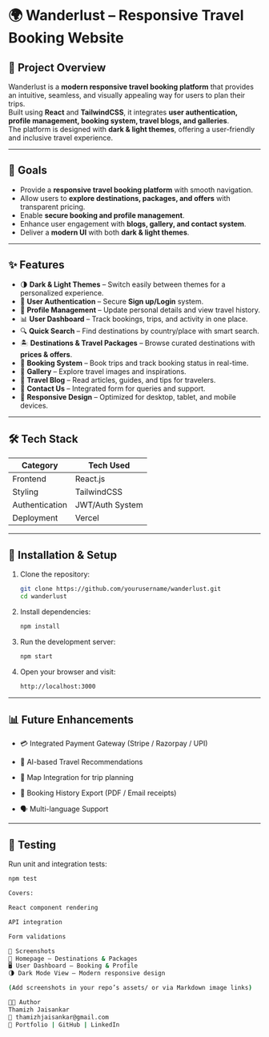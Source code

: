 # 🌍 Wanderlust – Responsive Travel Booking Website  

## 📖 Project Overview 
Wanderlust is a **modern responsive travel booking platform** that provides an intuitive, seamless, and visually appealing way for users to plan their trips.  
Built using **React** and **TailwindCSS**, it integrates **user authentication, profile management, booking system, travel blogs, and galleries**.  
The platform is designed with **dark & light themes**, offering a user-friendly and inclusive travel experience.    

---

## 🎯 Goals  
- Provide a **responsive travel booking platform** with smooth navigation.  
- Allow users to **explore destinations, packages, and offers** with transparent pricing.  
- Enable **secure booking and profile management**.  
- Enhance user engagement with **blogs, gallery, and contact system**.  
- Deliver a **modern UI** with both **dark & light themes**.  

---

## ✨ Features  

- 🌗 **Dark & Light Themes** – Switch easily between themes for a personalized experience.  
- 👤 **User Authentication** – Secure **Sign up/Login** system.  
- 📝 **Profile Management** – Update personal details and view travel history.  
- 📊 **User Dashboard** – Track bookings, trips, and activity in one place.  
- 🔍 **Quick Search** – Find destinations by country/place with smart search.  
- 🏝️ **Destinations & Travel Packages** – Browse curated destinations with **prices & offers**.  
- 🧾 **Booking System** – Book trips and track booking status in real-time.  
- 📸 **Gallery** – Explore travel images and inspirations.  
- 📰 **Travel Blog** – Read articles, guides, and tips for travelers.  
- 📩 **Contact Us** – Integrated form for queries and support.  
- 📱 **Responsive Design** – Optimized for desktop, tablet, and mobile devices.  

---

## 🛠️ Tech Stack  

| Category         | Tech Used          |  
|------------------|--------------------|  
| Frontend         | React.js           |  
| Styling          | TailwindCSS        |  
| Authentication   | JWT/Auth System    |  
| Deployment       | Vercel   |  

---

## 🚀 Installation & Setup  

1. Clone the repository:  
   ```bash
   git clone https://github.com/yourusername/wanderlust.git
   cd wanderlust
2. Install dependencies:
   ```bash
   npm install

3. Run the development server:
   ```bash
   npm start

4. Open your browser and visit:
   ```bash
   http://localhost:3000

---

## 📊 Future Enhancements

- 💳 Integrated Payment Gateway (Stripe / Razorpay / UPI)

- 🤖 AI-based Travel Recommendations

- 📍 Map Integration for trip planning

- 🛫 Booking History Export (PDF / Email receipts)

- 🗣️ Multi-language Support

---

## 🧪 Testing
Run unit and integration tests:
   ```bash
   npm test

Covers:

React component rendering

API integration

Form validations

📸 Screenshots
📱 Homepage – Destinations & Packages
🖥️ User Dashboard – Booking & Profile
🌗 Dark Mode View – Modern responsive design

(Add screenshots in your repo’s assets/ or via Markdown image links)

👨‍💻 Author
Thamizh Jaisankar
📧 thamizhjaisankar@gmail.com
🔗 Portfolio | GitHub | LinkedIn




